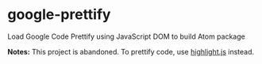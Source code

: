 # google-prettify
Load Google Code Prettify using JavaScript DOM to build Atom package 

**Notes:** This project is abandoned. To prettify code, use [highlight.js](https://highlightjs.org/) instead. 
